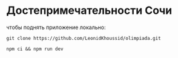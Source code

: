 # Достепримечательности Сочи

чтобы поднять приложение локально:

```
git clone https://github.com/LeonidKhoussid/olimpiada.git
```

```
npm ci && npm run dev
```
